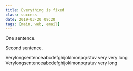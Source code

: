 ```yaml
---
title: Everything is fixed
class: success
date: 2019-03-20 09:20
tags: [main, web, email]
---
```


One sentence.

Second sentence.

Verylongsentenceabcdefghijoklmonpqrstuv very very long Verylongsentenceabcdefghijoklmonpqrstuv
very long